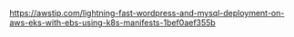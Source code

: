 https://awstip.com/lightning-fast-wordpress-and-mysql-deployment-on-aws-eks-with-ebs-using-k8s-manifests-1bef0aef355b